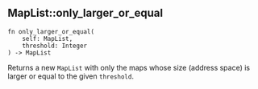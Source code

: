 ## MapList::only_larger_or_equal

```rhai
fn only_larger_or_equal(
    self: MapList,
    threshold: Integer
) -> MapList
```

Returns a new `MapList` with only the maps whose size (address space) is larger or equal to the given `threshold`.
